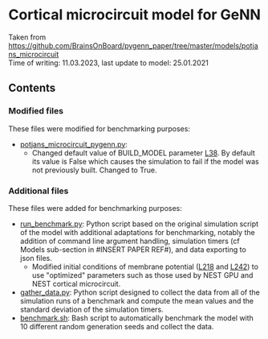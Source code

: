# Cortical microcircuit model for GeNN

Taken from https://github.com/BrainsOnBoard/pygenn_paper/tree/master/models/potjans_microcircuit
<br>
Time of writing: 11.03.2023, last update to model: 25.01.2021

## Contents

### Modified files

These files were modified for benchmarking purposes:
 - [potjans_microcircuit_pygenn.py](potjans_microcircuit_pygenn.py):
   - Changed default value of BUILD_MODEL parameter [L38](potjans_microcircuit_pygenn.py#L38). By default its value is False which causes the simulation to fail if the model was not previously built. Changed to True.

### Additional files

These files were added for benchmarking purposes:
 - [run_benchmark.py](run_benchmark.py): Python script based on the original simulation script of the model with additional adaptations for benchmarking, notably the addition of command line argument handling, simulation timers (cf Models sub-section in #INSERT PAPER REF#), and data exporting to json files.
   - Modified initial conditions of membrane potential ([L218](run_benchmark.py#L218) and [L242](run_benchmark.py#L242)) to use "optimized" parameters such as those used by NEST GPU and NEST cortical microcircuit.
 - [gather_data.py](gather_data.py): Python script designed to collect the data from all of the simulation runs of a benchmark and compute the mean values and the standard deviation of the simulation timers.
 - [benchmark.sh](benchmark.sh): Bash script to automatically benchmark the model with 10 different random generation seeds and collect the data.
 
